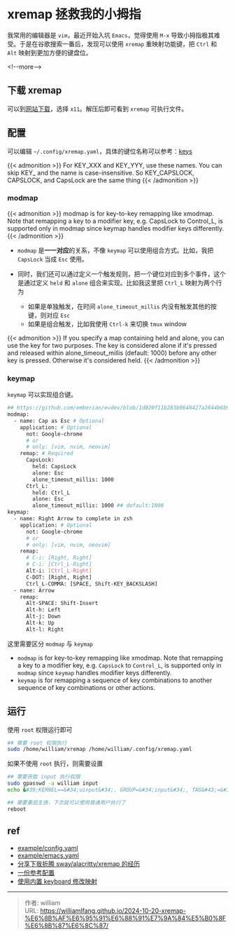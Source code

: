 # xremap 拯救我的小拇指


我常用的编辑器是 `vim`，最近开始入坑 `Emacs`，觉得使用 `M-x` 导致小拇指极其难受。于是在谷歌搜索一番后，发现可以使用 `xremap` 重映射功能键，把 `Ctrl` 和 `Alt` 映射到更加方便的键盘位。

&lt;!--more--&gt;

## 下载 xremap

可以到[网站下载](https://github.com/xremap/xremap/releases)，选择 `x11`。解压后即可看到 `xremap` 可执行文件。

## 配置

可以编辑 `~/.config/xremap.yaml`，具体的键位名称可以参考：[keys](https://github.com/emberian/evdev/blob/1d020f11b283b0648427a2844b6b980f1a268221/src/scancodes.rs#L72)

{{&lt; admonition &gt;}}
For KEY_XXX and KEY_YYY, use these names. You can skip KEY_ and the name is case-insensitive. So KEY_CAPSLOCK, CAPSLOCK, and CapsLock are the same thing
{{&lt; /admonition &gt;}}

### modmap

{{&lt; admonition &gt;}}
modmap is for key-to-key remapping like xmodmap. Note that remapping a key to a modifier key, e.g. CapsLock to Control_L, is supported only in modmap since keymap handles modifier keys differently.
{{&lt; /admonition &gt;}}

- `modmap` 是**一一对应**的关系，不像 `keymap` 可以使用组合方式。比如，我把 `CapsLock` 当成 `Esc` 使用。
- 同时，我们还可以通过定义一个触发规则，把一个键位对应到多个事件，这个是通过定义 `held` 和 `alone` 组合来实现。比如我这里把 `Ctrl_L` 映射为两个行为

    - 如果是单独触发，在时间 `alone_timeout_millis` 内没有触发其他的按键，则对应 `Esc`
    - 如果是组合触发，比如我使用 `Ctrl-k` 来切换 `tmux` window

{{&lt; admonition &gt;}}
If you specify a map containing held and alone, you can use the key for two purposes. The key is considered alone if it&#39;s pressed and released within alone_timeout_millis (default: 1000) before any other key is pressed. Otherwise it&#39;s considered held.
{{&lt; /admonition &gt;}}

### keymap

`keymap` 可以实现组合键。

```bash
## https://github.com/emberian/evdev/blob/1d020f11b283b0648427a2844b6b980f1a268221/src/scancodes.rs#L26-L572
modmap:
  - name: Cap as Esc # Optional
    application: # Optional
      not: Google-chrome
      # or
      # only: [vim, nvim, neovim]
    remap: # Required
      CapsLock:
        held: CapsLock
        alone: Esc
        alone_timeout_millis: 1000
      Ctrl_L:
        held: Ctrl_L
        alone: Esc
        alone_timeout_millis: 1000 ## default:1000
keymap:
  - name: Right Arrow to complete in zsh
    application: # Optional
      not: Google-chrome
      # or
      # only: [vim, nvim, neovim]
    remap:
      # C-i: [Right, Right]
      # C-i: [Ctrl_L-Right]
      Alt-i: [Ctrl_L-Right]
      C-DOT: [Right, Right]
      Ctrl_L-COMMA: [SPACE, Shift-KEY_BACKSLASH]
  - name: Arrow
    remap:
      Alt-SPACE: Shift-Insert
      Alt-h: Left
      Alt-j: Down
      Alt-k: Up
      Alt-l: Right
```

这里需要区分 `modmap` 与 `keymap`

- `modmap` is for key-to-key remapping like xmodmap. Note that remapping a key to a modifier key, e.g. `CapsLock`  to `Control_L`, is supported only in `modmap` since `keymap` handles modifier keys differently.
- `keymap` is for remapping a sequence of key combinations to another sequence of key combinations or other actions.

## 运行

使用 `root` 权限运行即可

```bash
## 需要 root 权限执行
sudo /home/william/xremap /home/william/.config/xremap.yaml
```

如果不使用 `root` 执行，则需要设置

```bash
## 需要获取 input 执行权限
sudo gpasswd -a william input
echo &#39;KERNEL==&#34;uinput&#34;, GROUP=&#34;input&#34;, TAG&#43;=&#34;uaccess&#34;&#39; | sudo tee /etc/udev/rules.d/input.rules

## 需要重启生效，下次就可以使用普通用户执行了
reboot
```

## ref

- [example/config.yaml](https://github.com/xremap/xremap/blob/master/example/config.yml)
- [example/emacs.yaml](https://github.com/xremap/xremap/blob/master/example/emacs.yml)
- [分享下我折腾 sway/alacritty/xremap 的经历](https://emacs-china.org/t/sway-alacritty-xremap/24781)
- [一份参考配置](https://github.com/jixiuf/dotfiles/blob/main/linux/etc/xremap.yaml)
- [使用内置 keyboard 修改映射](https://askubuntu.com/questions/485454/how-to-remap-keys-on-a-user-level-both-with-and-without-x)


---

> 作者: william  
> URL: https://williamlfang.github.io/2024-10-20-xremap-%E6%8B%AF%E6%95%91%E6%88%91%E7%9A%84%E5%B0%8F%E6%8B%87%E6%8C%87/  

